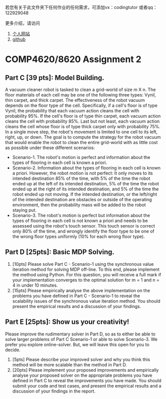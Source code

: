 若您有关于此文件夹下任何作业的任何需求，可添加vx：codingtutor 或者qq：122929048

更多介绍，请访问
1. [个人网站](https://www.vipcshelper.com/)
2. [github](https://github.com/Huluwa-kong)


# COMP4620/8620 Assignment 2

## Part C [39 pts]: Model Building.

A vacuum cleaner robot is tasked to clean a grid-world of size m X n. The floor materials of each cell may be one of the following three types: Vynil, thin carpet, and thick carpet. The effectiveness of the robot vacuum depends on the floor type of the cell. Specifically, if a cell's floor is of type Vynil, the probability that each vacuum action cleans the cell with probability 95%. If the cell's floor is of type thin carpet, each vacuum action cleans the cell with probability 85%. Last but not least, each vacuum action cleans the cell whose floor is of type thick carpet only with probability 75%. In a single move step, the robot's movement is limited to one cell to its left, right, up, or down. The goal is to compute the strategy for the robot vacuum that would enable the robot to clean the entire grid-world with as little cost as possible under these different scenarios:

- Scenario-1. The robot's motion is perfect and information about the types of flooring in each cell is known a priori.
- Scenario-2. Information about the types of flooring in each cell is known a priori. However, the robot motion is not perfect: It only moves to its intended destination 85% of the time, with 5% of the time the robot ended up at the left of its intended destination, 5% of the time the robot ended up at the right of its intended destination, and 5% of the time the robot ended up not moving. If the intended destination, or the left/right of the intended destination are obstacles or outside of the operating environment, then the probability mass will be added to the robot staying put.
- Scenario-3. The robot's motion is perfect but information about the types of flooring in each cell is not known a priori and needs to be assessed using the robot's touch sensor. This touch sensor is correct only 80% of the time, and wrongly identify the floor type to be one of the wrong floor types uniformly (10% for each wrong floor type).


## Part D [25pts]: Basic MDP Solving.
1. [10pts] Please solve Part C - Scenario-1 using the synchronous value iteration method for solving MDP off-line. To this end, please implement the method using Python. For this question,
you will receive a full mark if your implementation converges to the optimal solution for m = 1
and n = 4 in under 10 minutes.
2. [15pts] Please empirically analyse the above implementation on the problems you have defined in Part C - Scenario-1 to reveal the scalability issues of the synchronous value iteration method.
You should present the empirical results and a discussion of your findings.

## Part E [25pts]: Show us your creativity!
Please improve the rudimentary solver in Part D, so as to either be able to solve larger problems of Part C Scenario-1 or able to solve Scenario-3. We prefer you explore online-solver. But, we will leave this open for you to decide.
1. [5pts] Please describe your improved solver and why you think this method will be more scalable than the method in Part D.
2. [20pts] Please implement your proposed improvements and empirically analyse your proposed solver on the appropriate problems you have defined in Part C to reveal the improvements you have made. You should submit your code and test cases, and present the empirical results and a discussion of your findings in the report.
